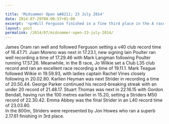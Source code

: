 ```yaml
---

title: 'Midsummer Open &#8211; 23 July 2014'
date: 2014-07-29T08:00:57+01:00
excerpt: '<p>Will Ferguson finished in a fine third place in the A race over 5k at the Midsummer Open at the Prince of Wales stadium on 23 July 2014. In a near dead heat finish Ferguson recorded a time of 15:45.47 </p>'
layout: post
permalink: /2014/07/midsummer-open-23-july-2014/
---
```

James Oram ran well and followed Ferguson setting a v40 club record time of 16.47.71. Juan Moreno was next in 17.23.1, new signing Iain Poulter ran well recording a time of 17.29.46 with Mark Langman following Poulter running 17.57.26. Meanwhile, in the B race, Jo Wilkie set a Club L35 club record and ran an excellent race recording a time of 19.11.1. Mark Teague followed Wilkie in 19.59.93, with ladies captain Rachel Vines closely following in 20.02.80. Karlien Heyman was next Strider in recording a time of 20.50.44. George Parker continued his record-breaking streak with an under 20 record of 21.48.17. Stuart Thomas was next in 22.16.15 with Gordon Bendall, having run the 100 metres earlier in 15.20, setting a Striders M50 record of 22.30.42. Emma Abbey was the final Strider in an L40 record time of 23.03.80.  
In the 800m, Striders were represented by Jon Howes who ran a superb 2.17.61 finishing in 3rd place.